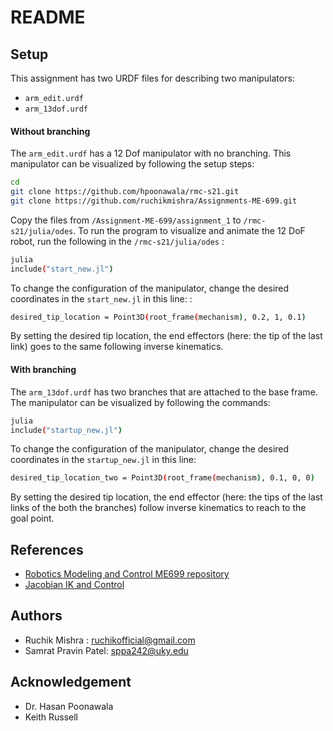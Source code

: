 # README

## Setup

This assignment has two URDF files for describing two manipulators:
- `arm_edit.urdf`
- `arm_13dof.urdf`

#### Without branching
The `arm_edit.urdf` has a 12 Dof manipulator with no branching. This manipulator can be visualized by following the setup steps:


```sh
cd
git clone https://github.com/hpoonawala/rmc-s21.git
git clone https://github.com/ruchikmishra/Assignments-ME-699.git
```
Copy the files from `/Assignment-ME-699/assignment_1`  to `/rmc-s21/julia/odes`.
To run the program to visualize and animate the 12 DoF robot, run the following in the `/rmc-s21/julia/odes` :


```sh
julia
include("start_new.jl")
```

To change the configuration of the manipulator, change the desired coordinates in the `start_new.jl` in this line:
:


```sh
desired_tip_location = Point3D(root_frame(mechanism), 0.2, 1, 0.1)
```
By setting the desired tip location, the end effectors (here: the tip of the last link) goes to the same following inverse kinematics.

#### With branching

The `arm_13dof.urdf` has two branches that are attached to the base frame. The manipulator can be visualized by following the commands:

```sh
julia
include("startup_new.jl")
```
To change the configuration of the manipulator, change the desired coordinates in the `startup_new.jl` in this line:

```sh
desired_tip_location_two = Point3D(root_frame(mechanism), 0.1, 0, 0)
```

By setting the desired tip location, the end effector (here: the tips of the last links of the both the branches) follow inverse kinematics to reach to the goal point.




## References
- [Robotics Modeling and Control ME699 repository](https://github.com/hpoonawala/rmc-s21)
- [Jacobian IK and Control](https://juliarobotics.org/RigidBodyDynamics.jl/dev/generated/4.%20Jacobian%20IK%20and%20Control/4.%20Jacobian%20IK%20and%20Control/)

## Authors  
- Ruchik Mishra : ruchikofficial@gmail.com
- Samrat Pravin Patel: sppa242@uky.edu

## Acknowledgement
- Dr. Hasan Poonawala
- Keith Russell

